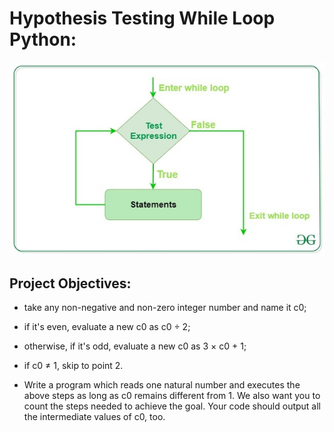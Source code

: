 # Hypothesis Testing While Loop Python:
![ScreenShot](while-loop.png)

## Project Objectives:
* take any non-negative and non-zero integer number and name it c0;

* if it's even, evaluate a new c0 as c0 ÷ 2;

* otherwise, if it's odd, evaluate a new c0 as 3 × c0 + 1;

* if c0 ≠ 1, skip to point 2.

* Write a program which reads one natural number and executes the above steps as long as c0    remains different from 1. We also want you to count the steps needed to achieve the goal. Your code should output all the intermediate values of c0, too.